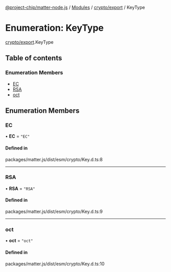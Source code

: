 [@project-chip/matter-node.js](../README.md) / [Modules](../modules.md) / [crypto/export](../modules/crypto_export.md) / KeyType

# Enumeration: KeyType

[crypto/export](../modules/crypto_export.md).KeyType

## Table of contents

### Enumeration Members

- [EC](crypto_export.KeyType.md#ec)
- [RSA](crypto_export.KeyType.md#rsa)
- [oct](crypto_export.KeyType.md#oct)

## Enumeration Members

### EC

• **EC** = ``"EC"``

#### Defined in

packages/matter.js/dist/esm/crypto/Key.d.ts:8

___

### RSA

• **RSA** = ``"RSA"``

#### Defined in

packages/matter.js/dist/esm/crypto/Key.d.ts:9

___

### oct

• **oct** = ``"oct"``

#### Defined in

packages/matter.js/dist/esm/crypto/Key.d.ts:10
